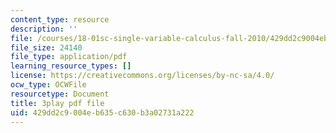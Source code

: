 ```yaml
---
content_type: resource
description: ''
file: /courses/18-01sc-single-variable-calculus-fall-2010/429dd2c9004eb635c630b3a02731a222_Gbtma_UQpro.pdf
file_size: 24140
file_type: application/pdf
learning_resource_types: []
license: https://creativecommons.org/licenses/by-nc-sa/4.0/
ocw_type: OCWFile
resourcetype: Document
title: 3play pdf file
uid: 429dd2c9-004e-b635-c630-b3a02731a222
---
```

